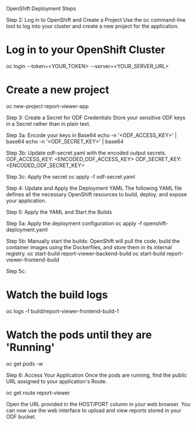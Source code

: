 OpenShift Deployment Steps

Step 2: Log in to OpenShift and Create a Project
Use the oc command-line tool to log into your cluster and create a new project for the application.

# Log in to your OpenShift Cluster
oc login --token=<YOUR_TOKEN> --server=<YOUR_SERVER_URL>

# Create a new project
oc new-project report-viewer-app

Step 3: Create a Secret for ODF Credentials
Store your sensitive ODF keys in a Secret rather than in plain text.

Step 3a: Encode your keys in Base64
echo -n '<ODF_ACCESS_KEY>' | base64
echo -n '<ODF_SECRET_KEY>' | base64

Step 3b: Update odf-secret.yaml with the encoded output secrets.
ODF_ACCESS_KEY: <ENCODED_ODF_ACCESS_KEY>
ODF_SECRET_KEY: <ENCODED_ODF_SECRET_KEY>

Step 3c: Apply the secret
oc apply -f odf-secret.yaml

Step 4: Update and Apply the Deployment YAML
The following YAML file defines all the necessary OpenShift resources to build, deploy, and expose your application.

Step 5: Apply the YAML and Start the Builds

Step 5a: Apply the deployment configuration
oc apply -f openshift-deployment.yaml

Step 5b: Manually start the builds: OpenShift will pull the code, build the container images using the Dockerfiles, and store them in its internal registry.
oc start-build report-viewer-backend-build
oc start-build report-viewer-frontend-build

Step 5c: 
# Watch the build logs
oc logs -f build/report-viewer-frontend-build-1

# Watch the pods until they are 'Running'
oc get pods -w

Step 6: Access Your Application
Once the pods are running, find the public URL assigned to your application's Route.

oc get route report-viewer

Open the URL provided in the HOST/PORT column in your web browser. You can now use the web interface to upload and view reports stored in your ODF bucket.